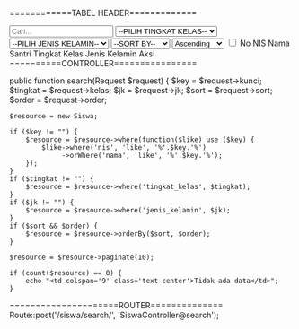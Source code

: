 ============TABEL HEADER=============				

<thead>
                                    <tr>
                                        <th colspan="4">
                                            <input type="text" name="search" class="form-control" placeholder="Cari...">
                                        </th>
                                        <th>
                                            <select class="form-control kelas search">
                                                <option value="">--PILIH TINGKAT KELAS--</option>
                                                <option>X</option>
                                                <option>XI</option>
                                                <option>XII</option>
                                            </select>
                                        </th>
                                        <th>
                                            <select class="form-control jk search">
                                                <option value="">--PILIH JENIS KELAMIN--</option>
                                                <option value="L">Laki-Laki</option>
                                                <option value="P">Perempuan</option>
                                            </select>
                                        </th>
                                        <th>
                                            <select class="form-control sort" id="sort">
                                                <option value="">--SORT BY--</option>
                                                <option value="nis">NIS</option>
                                                <option value="nama">Nama</option>
                                                <option value="tingkat_kelas">Tingkat Kelas</option>
                                                <option value="jenis_kelamin">Jenis Kelamin</option>
                                            </select>
                                        </th>
                                        <th>
                                            <select class="form-control order" id="order">
                                                <option value="asc">Ascending</option>
                                                <option value="desc">Descending</option>
                                            </select>
                                        </th>
                                    </tr>
                                    <tr>
                                        <th width="10px"><input type="checkbox" id="checkall" /> </th>
                                        <th width="10px" class="text-center">No</th>
                                        <th>NIS</th>
                                        <th>Nama Santri</th>
                                        <th class="text-center">Tingkat Kelas</th>
                                        <th class="text-center">Jenis Kelamin</th>
                                        <th width="5%" colspan="2" class="text-center">Aksi</th>
                                    </tr>
                                </thead>
==========CONTROLLER================

public function search(Request $request)
{
    $key = $request->kunci;
    $tingkat = $request->kelas;
    $jk = $request->jk;
    $sort = $request->sort;
    $order = $request->order;

    $resource = new Siswa;

    if ($key != "") {
        $resource = $resource->where(function($like) use ($key) {
            $like->where('nis', 'like', '%'.$key.'%')
                 ->orWhere('nama', 'like', '%'.$key.'%');
        });
    }
    if ($tingkat != "") {
        $resource = $resource->where('tingkat_kelas', $tingkat);
    }
    if ($jk != "") {
        $resource = $resource->where('jenis_kelamin', $jk);
    }
    if ($sort && $order) {
        $resource = $resource->orderBy($sort, $order);
    }

    $resource = $resource->paginate(10);

    if (count($resource) == 0) {
        echo "<td colspan='9' class='text-center'>Tidak ada data</td>";
    }
=====================ROUTER==============
Route::post('/siswa/search/', 'SiswaController@search');
